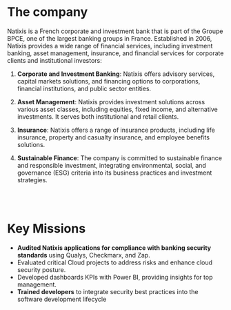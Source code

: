 # The company

Natixis is a French corporate and investment bank that is part of the Groupe BPCE, one of the largest banking groups in France. Established in 2006, Natixis provides a wide range of financial services, including investment banking, asset management, insurance, and financial services for corporate clients and institutional investors:

1. **Corporate and Investment Banking**: Natixis offers advisory services, capital markets solutions, and financing options to corporations, financial institutions, and public sector entities.

2. **Asset Management**: Natixis provides investment solutions across various asset classes, including equities, fixed income, and alternative investments. It serves both institutional and retail clients.

3. **Insurance**: Natixis offers a range of insurance products, including life insurance, property and casualty insurance, and employee benefits solutions.

4. **Sustainable Finance**: The company is committed to sustainable finance and responsible investment, integrating environmental, social, and governance (ESG) criteria into its business practices and investment strategies.

<br><br>

# Key Missions

- **Audited Natixis applications for compliance with banking security standards** using Qualys, Checkmarx, and Zap.
- Evaluated critical Cloud projects to address risks and enhance cloud security posture.
- Developed dashboards KPIs with Power BI, providing insights for top management.
- **Trained developers** to integrate security best practices into the software development lifecycle